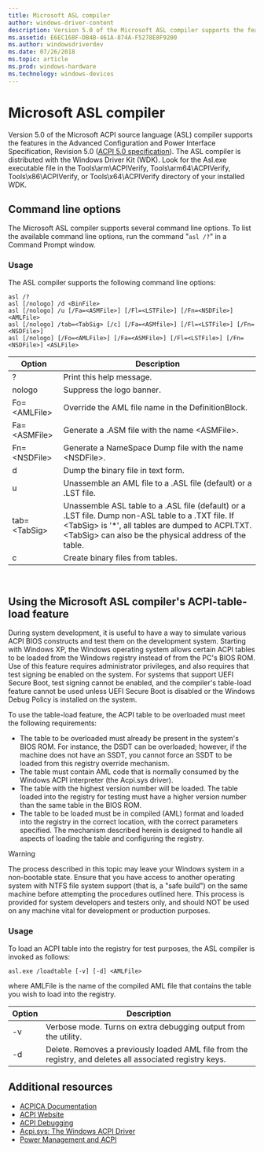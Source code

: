 ```yaml
---
title: Microsoft ASL compiler
author: windows-driver-content
description: Version 5.0 of the Microsoft ASL compiler supports the features in the ACPI 5.0 specification.
ms.assetid: E6EC168F-DB4B-461A-874A-F5278E8F9200
ms.author: windowsdriverdev
ms.date: 07/26/2018
ms.topic: article
ms.prod: windows-hardware
ms.technology: windows-devices
---
```


# Microsoft ASL compiler


Version 5.0 of the Microsoft ACPI source language (ASL) compiler supports the features in the Advanced Configuration and Power Interface Specification, Revision 5.0 ([ACPI 5.0 specification](http://www.uefi.org/specifications)). The ASL compiler is distributed with the Windows Driver Kit (WDK). Look for the Asl.exe executable file in the Tools\\arm\\ACPIVerify, Tools\\arm64\\ACPIVerify, Tools\\x86\\ACPIVerify, or Tools\\x64\\ACPIVerify directory of your installed WDK.

## Command line options


The Microsoft ASL compiler supports several command line options. To list the available command line options, run the command "`asl /?`" in a Command Prompt window.

### Usage

The ASL compiler supports the following command line options:

``` syntax
asl /?
asl [/nologo] /d <BinFile>
asl [/nologo] /u [/Fa=<ASMFile>] [/Fl=<LSTFile>] [/Fn=<NSDFile>] <AMLFile>
asl [/nologo] /tab=<TabSig> [/c] [/Fa=<ASMfile>] [/Fl=<LSTFile>] [/Fn=<NSDFile>]
asl [/nologo] [/Fo=<AMLFile>] [/Fa=<ASMFile>] [/Fl=<LSTFile>] [/Fn=<NSDFile>] <ASLFile>
```

| Option             | Description                                                                   |
|--------------------|-------------------------------------------------------------------------------|
| ?                  | Print this help message.                                                      |
| nologo             | Suppress the logo banner.                                                     |
| Fo=&lt;AMLFile&gt; | Override the AML file name in the DefinitionBlock.                            |
| Fa=&lt;ASMFile&gt; | Generate a .ASM file with the name &lt;ASMFile&gt;.                           |
| Fn=&lt;NSDFile&gt; | Generate a NameSpace Dump file with the name &lt;NSDFile&gt;.                 |
| d                  | Dump the binary file in text form.                                            |
| u                  | Unassemble an AML file to a .ASL file (default) or a .LST file.               |
| tab=&lt;TabSig&gt; | Unassemble ASL table to a .ASL file (default) or a .LST file. Dump non-ASL table to a .TXT file. If &lt;TabSig&gt; is '\*', all tables are dumped to ACPI.TXT. &lt;TabSig&gt; can also be the physical address of the table. |
| c                  | Create binary files from tables.                                              |

 
## Using the Microsoft ASL compiler's ACPI-table-load feature


During system development, it is useful to have a way to simulate various ACPI BIOS constructs and test them on the development system. Starting with Windows XP, the Windows operating system allows certain ACPI tables to be loaded from the Windows registry instead of from the PC's BIOS ROM. Use of this feature requires administrator privileges, and also requires that test signing be enabled on the system. For systems that support UEFI Secure Boot, test signing cannot be enabled, and the compiler's table-load feature cannot be used unless UEFI Secure Boot is disabled or the Windows Debug Policy is installed on the system.

To use the table-load feature, the ACPI table to be overloaded must meet the following requirements:

-   The table to be overloaded must already be present in the system's BIOS ROM. For instance, the DSDT can be overloaded; however, if the machine does not have an SSDT, you cannot force an SSDT to be loaded from this registry override mechanism.
-   The table must contain AML code that is normally consumed by the Windows ACPI interpreter (the Acpi.sys driver).
-   The table with the highest version number will be loaded. The table loaded into the registry for testing must have a higher version number than the same table in the BIOS ROM.
-   The table to be loaded must be in compiled (AML) format and loaded into the registry in the correct location, with the correct parameters specified. The mechanism described herein is designed to handle all aspects of loading the table and configuring the registry.

> [!WARNING]
> The process described in this topic may leave your Windows system in a non-bootable state. Ensure that you have access to another operating system with NTFS file system support (that is, a "safe build") on the same machine before attempting the procedures outlined here. This process is provided for system developers and testers only, and should NOT be used on any machine vital for development or production purposes.


### Usage

To load an ACPI table into the registry for test purposes, the ASL compiler is invoked as follows:

``` syntax
asl.exe /loadtable [-v] [-d] <AMLFile>
```

where AMLFile is the name of the compiled AML file that contains the table you wish to load into the registry.

| Option  | Description                                                                                              |
|---------|----------------------------------------------------------------------------------------------------------|
| -v      | Verbose mode. Turns on extra debugging output from the utility.                                          |
| -d      | Delete. Removes a previously loaded AML file from the registry, and deletes all associated registry keys.|


## Additional resources

-   [ACPICA Documentation](https://acpica.org/documentation/)
-   [ACPI Website](http://www.uefi.org/specifications/)
-   [ACPI Debugging](https://msdn.microsoft.com/library/windows/hardware/ff537808)
-   [Acpi.sys: The Windows ACPI Driver](https://msdn.microsoft.com/library/windows/hardware/ff540493)
-   [Power Management and ACPI](https://msdn.microsoft.com/library/windows/hardware/dn614610)

